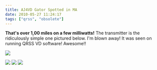 ```yaml
---
title: AJ4VD Gator Spotted in MA
date: 2010-05-27 11:24:17
tags: ["qrss", "obsolete"]
---
```




__That's over 1,00 miles on a few milliwatts!__ The transmitter is the ridiculously simple one pictured below. I'm blown away! It was seen on running QRSS VD software! Awesome!!

<div class="text-center img-border">

![](https://swharden.com/static/2010/05/27/map.jpg)

![](https://swharden.com/static/2010/05/27/gatorSeen.jpg)
![](https://swharden.com/static/2010/05/27/actual.jpg)
![](https://swharden.com/static/2010/05/27/IMG_3456.jpg)

</div>

